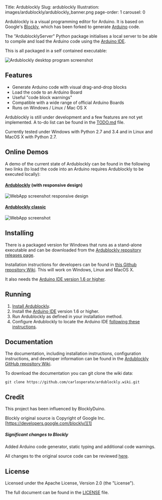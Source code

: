 Title: Ardublockly
Slug: ardublockly
Illustration: images/ardublockly/ardublockly_banner.png
page-order: 1
carousel: 0


Ardublockly is a visual programming editor for Arduino. It is based on Google's [Blockly][1], which has been forked to generate [Arduino](http://www.arduino.cc/) code.

The "ArdublocklyServer" Python package initialises a local server to be able to compile and load the Arduino code using the [Arduino IDE][2].

This is all packaged in a self contained executable:

![Ardublockly desktop program screenshot][desktop_screeshot]

## Features
* Generate Arduino code with visual drag-and-drop blocks
* Load the code to an Arduino Board
* Useful "code block warnings"
* Compatible with a wide range of official Arduino Boards
* Runs on Windows / Linux / Mac OS X

Ardublockly is still under development and a few features are not yet implemented. A to-do list can be found in the [TODO.md][3] file.

Currently tested under Windows with Python 2.7 and 3.4 and in Linux and MacOS X with Python 2.7.


## Online Demos
A demo of the current state of Ardublockly can be found in the following two links (to load the code into an Arduino requires Ardublockly to be executed locally):

#### [Ardublockly][10] (with responsive design)
![WebApp screenshot responsive design][web_screenshot_responsive]

#### [Ardublockly classic][11]
![WebApp screenshot][web_screenshot_classic]



## Installing
There is a packaged version for Windows that runs as a stand-alone executable and can be downloaded from the [Ardublockly repository releases page][4].

Installation instructions for developers can be found in [this Github repository Wiki][5]. This will work on Windows, Linux and MacOS X.

It also needs the [Arduino IDE version 1.6 or higher](http://arduino.cc/en/main/software).


## Running
1. [Install Ardublockly][5].
2. Install the [Arduino IDE][2] version 1.6 or higher.
3. Run Ardublockly as defined in your installation method.
3. Configure Ardublockly to locate the Arduino IDE [following these instructions][6].


## Documentation
The documentation, including installation instructions, configuration instructions, and developer information can be found in the [Ardublockly GitHub repository Wiki][7].

To download the documentation you can git clone the wiki data:
```
git clone https://github.com/carlosperate/ardublockly.wiki.git
```


## Credit
This project has been influenced by BlocklyDuino.

Blockly original source is Copyright of Google Inc. [https://developers.google.com/blockly/][1]

##### Significant changes to Blockly
Added Arduino code generator, static typing and additional code warnings.

All changes to the original source code can be reviewed [here][8].


## License
Licensed under the Apache License, Version 2.0 (the "License").

The full document can be found in the [LICENSE][9] file.


[1]: https://developers.google.com/blockly/
[2]: http://arduino.cc/en/main/software/
[3]: TODO.md
[4]: https://github.com/carlosperate/ardublockly/releases/
[5]: https://github.com/carlosperate/ardublockly/wiki/Installing-Ardublockly
[6]: https://github.com/carlosperate/ardublockly/wiki/Configure-Ardublockly
[7]: https://github.com/carlosperate/ardublockly/wiki
[8]: https://github.com/carlosperate/ardublockly/compare/blockly-original...master
[9]: https://github.com/carlosperate/ardublockly/blob/master/LICENSE
[10]: http://carlosperate.github.io/ardublockly/ardublockly/index.html
[11]: http://carlosperate.github.io/ardublockly/ardublockly/classic/index.html


[desktop_screeshot]: http://carlosperate.github.io/ardublockly/images/screenshot_desktop_1.png
[web_screenshot_responsive]: http://carlosperate.github.io/ardublockly/images/screenshot_material_all_small.jpg
[web_screenshot_classic]: http://carlosperate.github.io/ardublockly/images/screenshot_1.png
